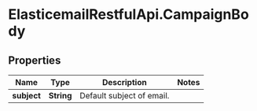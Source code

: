 # ElasticemailRestfulApi.CampaignBody

## Properties
Name | Type | Description | Notes
------------ | ------------- | ------------- | -------------
**subject** | **String** | Default subject of email. | 


